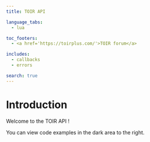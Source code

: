 ```yaml
---
title: TOIR API

language_tabs:
  - lua

toc_footers:
  - <a href='https://toirplus.com/'>TOIR forum</a>

includes:
  - callbacks
  - errors

search: true
---
```


# Introduction

Welcome to the TOIR API ! 

You can view code examples in the dark area to the right.